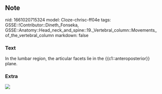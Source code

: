## Note
nid: 1661020715324
model: Cloze-chrisc-ff04e
tags: GSSE::!Contributor::Dineth_Fonseka, GSSE::Anatomy::Head_neck_and_spine::19._Vertebral_column::Movements_of_the_vertebral_column
markdown: false

### Text
<div>
  In the lumbar region, the articular facets lie in the
  {{c1::anteroposterior}} plane.
</div>

### Extra
<img src="paste-bd783a2febfe900c2a596e04ea5f1b42d6a574c7.jpg">
